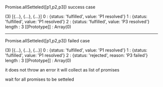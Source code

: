 Promise.allSetteled([p1,p2,p3]) success case

(3) [{…}, {…}, {…}]
0
: 
{status: 'fulfilled', value: 'P1 resolved'}
1
: 
{status: 'fulfilled', value: 'P1 resolved'}
2
: 
{status: 'fulfilled', value: 'P3 resolved'}
length
: 
3
[[Prototype]]
: 
Array(0)



-----------------------

Promise.allSetteled([p1,p2,p3]) failed case


(3) [{…}, {…}, {…}]
0
: 
{status: 'fulfilled', value: 'P1 resolved'}
1
: 
{status: 'fulfilled', value: 'P1 resolved'}
2
: 
{status: 'rejected', reason: 'P3 failed'}
length
: 
3
[[Prototype]]
: 
Array(0)

it does not throw an error it will collect as list of promises 

wait for all promises to be setteled
